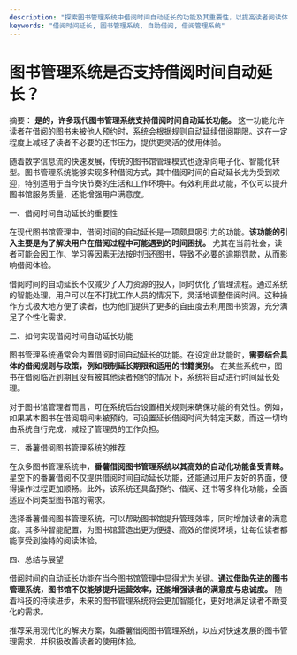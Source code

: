 ```yaml
---
description: "探索图书管理系统中借阅时间自动延长的功能及其重要性，以提高读者阅读体验与图书馆管理效率。"
keywords: "借阅时间延长, 图书管理系统, 自助借阅, 借阅管理系统"
---
```

# 图书管理系统是否支持借阅时间自动延长？

摘要： 
**是的，许多现代图书管理系统支持借阅时间自动延长功能。** 这一功能允许读者在借阅的图书未被他人预约时，系统会根据规则自动延续借阅期限。这在一定程度上减轻了读者不必要的还书压力，提供更灵活的使用体验。

随着数字信息流的快速发展，传统的图书馆管理模式也逐渐向电子化、智能化转型。图书管理系统能够实现多种借阅方式，其中借阅时间的自动延长尤为受到欢迎，特别适用于当今快节奏的生活和工作环境中。有效利用此功能，不仅可以提升图书馆服务质量，还能增强用户满意度。

一、借阅时间自动延长的重要性

在现代图书馆管理中，借阅时间的自动延长是一项颇具吸引力的功能。**该功能的引入主要是为了解决用户在借阅过程中可能遇到的时间困扰。** 尤其在当前社会，读者可能会因工作、学习等因素无法按时归还图书，导致不必要的逾期罚款，从而影响借阅体验。

借阅时间的自动延长不仅减少了人力资源的投入，同时优化了管理流程。通过系统的智能处理，用户可以在不打扰工作人员的情况下，灵活地调整借阅时间。这种操作方式极大地方便了读者，也为他们提供了更多的自由度去利用图书资源，充分满足了个性化需求。

二、如何实现借阅时间自动延长功能

图书管理系统通常会内置借阅时间自动延长的功能。在设定此功能时，**需要结合具体的借阅规则与政策，例如限制延长期限和适用的书籍类别。** 在某些系统中，图书在借阅临近到期且没有被其他读者预约的情况下，系统将自动进行时间延长处理。

对于图书馆管理者而言，可在系统后台设置相关规则来确保功能的有效性。例如，如果某本图书在借阅期间未被预约，可设置延长借阅时间为特定天数，而这一切均由系统自行完成，减轻了管理员的工作负担。

三、番薯借阅图书管理系统的推荐

在众多图书管理系统中，**番薯借阅图书管理系统以其高效的自动化功能备受青睐。** 星空下的番薯借阅不仅提供借阅时间自动延长功能，还能通过用户友好的界面，使得操作过程更加顺畅。此外，该系统还具备预约、借阅、还书等多样化功能，全面适应不同类型图书馆的需求。

选择番薯借阅图书管理系统，可以帮助图书馆提升管理效率，同时增加读者的满意度。其多种智能配置，为图书馆营造出更为便捷、高效的借阅环境，让每位读者都能享受到独特的阅读体验。

四、总结与展望

借阅时间的自动延长功能在当今图书馆管理中显得尤为关键。**通过借助先进的图书管理系统，图书馆不仅能够提升运营效率，还能增强读者的满意度与忠诚度。** 随着科技的持续进步，未来的图书管理系统将会更加智能化，更好地满足读者不断变化的需求。

推荐采用现代化的解决方案，如番薯借阅图书管理系统，以应对快速发展的图书管理需求，并积极改善读者的使用体验。
